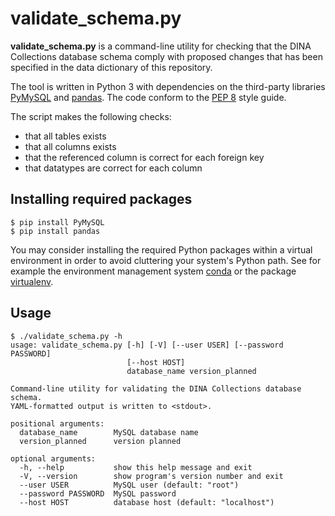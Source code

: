 # validate_schema.py

**validate_schema.py** is a command-line utility for checking that
the DINA Collections database schema comply with proposed changes
that has been specified in the data dictionary of this repository.

The tool is written in Python 3 with dependencies on the third-party
libraries [PyMySQL](https://pymysql.readthedocs.io/en/latest/index.html)
and [pandas](http://pandas.pydata.org). The code conform to the [PEP 8](https://www.python.org/dev/peps/pep-0008/) style guide.

The script makes the following checks:

- that all tables exists
- that all columns exists
- that the referenced column is correct for each foreign key
- that datatypes are correct for each column


## Installing required packages

    $ pip install PyMySQL
    $ pip install pandas

You may consider installing the required Python packages 
within a virtual environment in order to avoid cluttering your system's 
Python path. See for example the environment management system 
[conda](http://conda.io) or the package 
[virtualenv](https://virtualenv.pypa.io/en/latest/).


## Usage

    $ ./validate_schema.py -h
    usage: validate_schema.py [-h] [-V] [--user USER] [--password PASSWORD]
                              [--host HOST]
                              database_name version_planned
    
    Command-line utility for validating the DINA Collections database schema.
    YAML-formatted output is written to <stdout>.
    
    positional arguments:
      database_name        MySQL database name
      version_planned      version planned
    
    optional arguments:
      -h, --help           show this help message and exit
      -V, --version        show program's version number and exit
      --user USER          MySQL user (default: "root")
      --password PASSWORD  MySQL password
      --host HOST          database host (default: "localhost")

